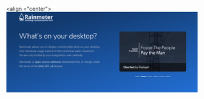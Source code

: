 <align ="center"><img src="https://raw.githubusercontent.com/EmuZONE-UNIX/Unix-Customize/main/RainMeter/Docs/Banner.png"></img></align>
